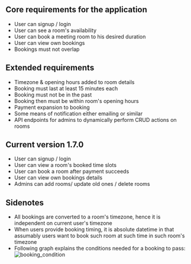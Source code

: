 ## Core requirements for the application

- User can signup / login
- User can see a room's availability
- User can book a meeting room to his desired duration
- User can view own bookings
- Bookings must not overlap

## Extended requirements

- Timezone & opening hours added to room details
- Booking must last at least 15 minutes each
- Booking must not be in the past
- Booking then must be within room's opening hours
- Payment expansion to booking
- Some means of notification either emailing or similar
- API endpoints for admins to dynamically perform CRUD actions on rooms

## Current version 1.7.0

- User can signup / login
- User can view a room's booked time slots
- User can book a room after payment succeeds
- User can view own bookings details
- Admins can add rooms/ update old ones / delete rooms

## Sidenotes

- All bookings are converted to a room's timezone, hence it is independent on current user's timezone
- When users provide booking timing, it is absolute datetime in that assumably users want to book such room at such time in such room's timezone
- Following graph explains the conditions needed for a booking to pass:
  ![booking_condition](https://i.ibb.co/3spbh1G/booking-condition.png)

